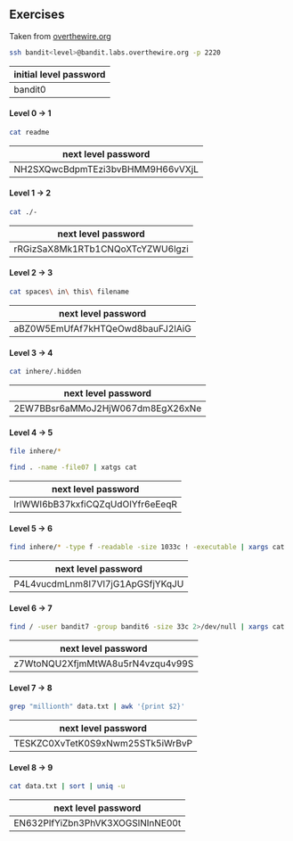 ## Exercises

Taken from [overthewire.org](https://overthewire.org/wargames/bandit/)

``` bash
ssh bandit<level>@bandit.labs.overthewire.org -p 2220
```
| initial level password |
| ---------------------- |
| bandit0                |

#### Level 0 -> 1
``` bash
cat readme
```

| next level password              |
| -------------------------------- |
| NH2SXQwcBdpmTEzi3bvBHMM9H66vVXjL |

#### Level 1 -> 2

``` bash
cat ./-
```

| next level password              |
| -------------------------------- |
| rRGizSaX8Mk1RTb1CNQoXTcYZWU6lgzi |

#### Level 2 -> 3
``` bash
cat spaces\ in\ this\ filename
```

| next level password              |
| -------------------------------- |
| aBZ0W5EmUfAf7kHTQeOwd8bauFJ2lAiG |

#### Level 3 -> 4
``` bash
cat inhere/.hidden
```

| next level password              |
| -------------------------------- |
| 2EW7BBsr6aMMoJ2HjW067dm8EgX26xNe |

#### Level 4 -> 5
``` bash
file inhere/*
```

``` bash
find . -name -file07 | xatgs cat
```

| next level password              |
| -------------------------------- |
| lrIWWI6bB37kxfiCQZqUdOIYfr6eEeqR |

#### Level 5 -> 6
``` bash
find inhere/* -type f -readable -size 1033c ! -executable | xargs cat | xargs
```

| next level password              |
| -------------------------------- |
| P4L4vucdmLnm8I7Vl7jG1ApGSfjYKqJU |

#### Level 6 -> 7
``` bash
find / -user bandit7 -group bandit6 -size 33c 2>/dev/null | xargs cat
```

| next level password              |
| -------------------------------- |
| z7WtoNQU2XfjmMtWA8u5rN4vzqu4v99S |

#### Level 7 -> 8
``` bash
grep "millionth" data.txt | awk '{print $2}'
```

| next level password              |
| -------------------------------- |
| TESKZC0XvTetK0S9xNwm25STk5iWrBvP |

#### Level 8 -> 9

``` bash
cat data.txt | sort | uniq -u
```

| next level password              |
| -------------------------------- |
| EN632PlfYiZbn3PhVK3XOGSlNInNE00t |